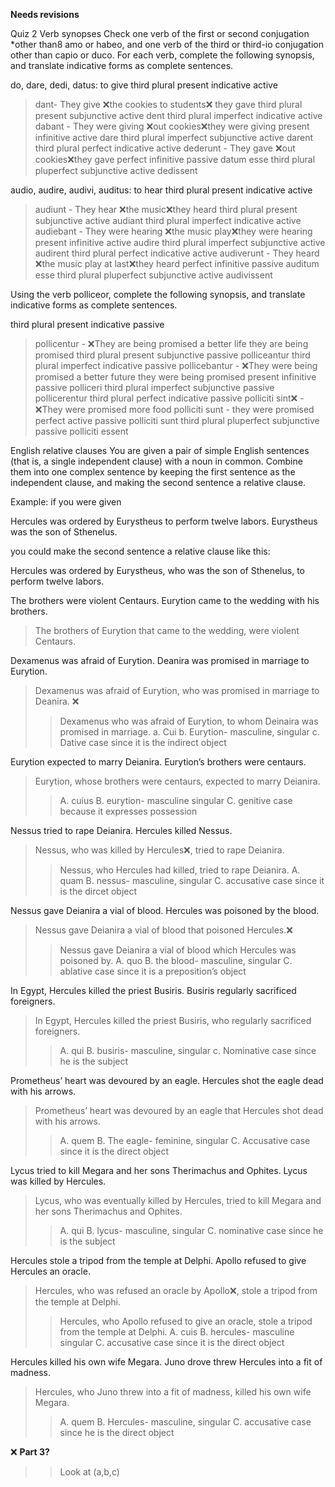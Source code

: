 **Needs revisions**

Quiz 2
Verb synopses
Check one verb of the first or second conjugation *other than8 amo or habeo, and one verb of the third or third-io conjugation other than capio or duco. For each verb, complete the following synopsis, and translate indicative forms as complete sentences.

do, dare, dedi, datus: to give
third plural present indicative active
> dant- They give ❌the cookies to students❌ they gave
third plural present subjunctive active
> dent 
third plural imperfect indicative active
> dabant - They were giving ❌out cookies❌they were giving
present infinitive active
> dare
third plural imperfect subjunctive active
> darent 
third plural perfect indicative active
> dederunt - They gave ❌out cookies❌they gave
perfect infinitive passive
> datum esse
third plural pluperfect subjunctive active
> dedissent



audio, audire, audivi, auditus: to hear
third plural present indicative active
> audiunt - They hear ❌the music❌they heard
third plural present subjunctive active
> audiant
third plural imperfect indicative active
> audiebant - They were hearing ❌the music play❌they were hearing
present infinitive active
> audire 
third plural imperfect subjunctive active
> audirent
third plural perfect indicative active
> audiverunt - They heard ❌the music play at last❌they heard
perfect infinitive passive
> auditum esse
third plural pluperfect subjunctive active
> audivissent

Using the verb polliceor, complete the following synopsis, and translate indicative forms as complete sentences.

third plural present indicative passive
> pollicentur - ❌They are being promised a better life
>   they are being promised
third plural present subjunctive passive
> polliceantur
third plural imperfect indicative passive
> pollicebantur - ❌They were being promised a better future
>   they were being promised
present infinitive passive
> polliceri
third plural imperfect subjunctive passive
> pollicerentur
third plural perfect indicative passive
> polliciti sint❌ - ❌They were promised more food
>   polliciti sunt - they were promised
perfect active passive
> polliciti sunt
third plural pluperfect subjunctive passive
> polliciti essent


English relative clauses
You are given a pair of simple English sentences (that is, a single independent clause) with a noun in common. Combine them into one complex sentence by keeping the first sentence as the independent clause, and making the second sentence a relative clause.

Example: if you were given

Hercules was ordered by Eurystheus to perform twelve labors. Eurystheus was the son of Sthenelus.

you could make the second sentence a relative clause like this:

Hercules was ordered by Eurystheus, who was the son of Sthenelus, to perform twelve labors.

The brothers were violent Centaurs. Eurytion came to the wedding with his brothers.
> The brothers of Eurytion that came to the wedding, were violent Centaurs.

Dexamenus was afraid of Eurytion. Deanira was promised in marriage to Eurytion.
> Dexamenus was afraid of Eurytion, who was promised in marriage to Deanira. ❌
>> Dexamenus who was afraid of Eurytion, to whom Deinaira was promised in marriage.
a. Cui
b. Eurytion- masculine, singular
c. Dative case since it is the indirect object

Eurytion expected to marry Deianira. Eurytion’s brothers were centaurs.
> Eurytion, whose brothers were centaurs, expected to marry Deianira. 
>> A. cuius
B. eurytion- masculine singular
C. genitive case because it expresses possession 

Nessus tried to rape Deianira. Hercules killed Nessus.
> Nessus, who was killed by Hercules❌, tried to rape Deianira. 
>> Nessus, who Hercules had killed, tried to rape Deianira.
A. quam
B. nessus- masculine, singular
C. accusative case since it is the dircet object

Nessus gave Deianira a vial of blood. Hercules was poisoned by the blood.
> Nessus gave Deianira a vial of blood that poisoned Hercules.❌
>> Nessus gave Deianira a vial of blood which Hercules was poisoned by.
A. quo
B. the blood- masculine, singular
C. ablative case since it is a preposition’s object

In Egypt, Hercules killed the priest Busiris. Busiris regularly sacrificed foreigners.
> In Egypt, Hercules killed the priest Busiris, who regularly sacrificed foreigners.
>> A. qui
B. busiris- masculine, singular
c. Nominative case since he is the subject 

Prometheus’ heart was devoured by an eagle. Hercules shot the eagle dead with his arrows.
> Prometheus’ heart was devoured by an eagle that Hercules shot dead with his arrows.
>> A. quem
B. The eagle- feminine, singular
C. Accusative case since it is the direct object

Lycus tried to kill Megara and her sons Therimachus and Ophites. Lycus was killed by Hercules.
> Lycus, who was eventually killed by Hercules, tried to kill Megara and her sons Therimachus and Ophites. 
>> A. qui
B. lycus- masculine, singular
C. nominative case since he is the subject

Hercules stole a tripod from the temple at Delphi. Apollo refused to give Hercules an oracle.
> Hercules, who was refused an oracle by Apollo❌, stole a tripod from the temple at Delphi. 
>> Hercules, who Apollo refused to give an oracle, stole a tripod from the temple at Delphi.
A. cuis
B. hercules- masculine singular
C. accusative case since it is the direct object


Hercules killed his own wife Megara. Juno drove threw Hercules into a fit of madness.
> Hercules, who Juno threw  into a fit of madness, killed his own wife Megara. 
>>A. quem
B. Hercules- masculine, singular
C. accusative case since he is the direct object


❌ **Part 3?** 
>> Look at (a,b,c)
